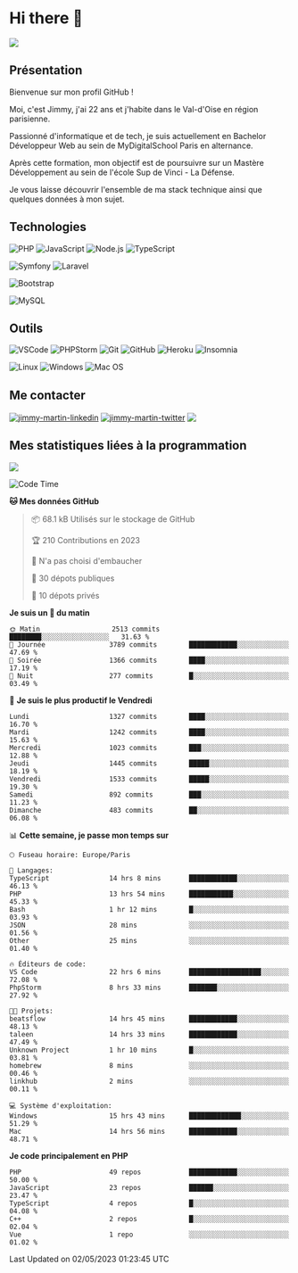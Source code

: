 # Hi there 👋

![](https://komarev.com/ghpvc/?username=jimmy-martin&color=1a1b27)

<!--
**jimmy-martin/jimmy-martin** is a ✨ _special_ ✨ repository because its `README.md` (this file) appears on your GitHub profile.

Here are some ideas to get you started:

- 🔭 I’m currently working on ...
- 🌱 I’m currently learning ...
- 👯 I’m looking to collaborate on ...
- 🤔 I’m looking for help with ...
- 💬 Ask me about ...
- 📫 How to reach me: ...
- 😄 Pronouns: ...
- ⚡ Fun fact: ...
-->

## Présentation

Bienvenue sur mon profil GitHub !

Moi, c'est Jimmy, j'ai 22 ans et j'habite dans le Val-d'Oise en région parisienne.

Passionné d'informatique et de tech, je suis actuellement en Bachelor Développeur Web au sein de MyDigitalSchool Paris en alternance.

Après cette formation, mon objectif est de poursuivre sur un Mastère Développement au sein de l'école Sup de Vinci - La Défense.

Je vous laisse découvrir l'ensemble de ma stack technique ainsi que quelques données à mon sujet.

## Technologies

<div>

![PHP](https://img.shields.io/badge/PHP-777BB4?style=for-the-badge&logo=php&logoColor=white) ![JavaScript](https://img.shields.io/badge/JavaScript-F7DF1E?style=for-the-badge&logo=javascript&logoColor=black) ![Node.js](https://img.shields.io/badge/Node.js-43853D?style=for-the-badge&logo=node.js&logoColor=white) ![TypeScript](https://img.shields.io/badge/TypeScript-007ACC?style=for-the-badge&logo=typescript&logoColor=white)

</div>
<div>

![Symfony](https://img.shields.io/badge/Symfony-092E20?style=for-the-badge&logo=symfony&logoColor=white) ![Laravel](https://img.shields.io/badge/Laravel-FF2D20?style=for-the-badge&logo=laravel&logoColor=white)

</div>
<div>

![Bootstrap](https://img.shields.io/badge/Bootstrap-563D7C?style=for-the-badge&logo=bootstrap&logoColor=white)

</div>
<div>

![MySQL](https://img.shields.io/badge/MySQL-4479A1?style=for-the-badge&logo=mysql&logoColor=white)

</div>

## Outils

![VSCode](https://img.shields.io/badge/VSCode-007ACC?style=for-the-badge&logo=visual-studio-code&logoColor=white)
![PHPStorm](http://img.shields.io/badge/-PHPStorm-181717?style=for-the-badge&logo=phpstorm&logoColor=white)
![Git](https://img.shields.io/badge/Git-E44C30?style=for-the-badge&logo=git&logoColor=white)
![GitHub](https://img.shields.io/badge/GitHub-100000?style=for-the-badge&logo=github&logoColor=white)
![Heroku](https://img.shields.io/badge/Heroku-6762a6?style=for-the-badge&logo=heroku&logoColor=white)
![Insomnia](https://img.shields.io/badge/Insomnia-5600cd?style=for-the-badge&logo=insomnia&logoColor=white)

![Linux](https://img.shields.io/badge/Linux-FCC624?style=for-the-badge&logo=linux&logoColor=white)
![Windows](https://img.shields.io/badge/Windows-0078D6?style=for-the-badge&logo=windows&logoColor=white)
![Mac OS](https://img.shields.io/badge/mac%20os-000000?style=for-the-badge&logo=apple&logoColor=white)

## Me contacter

<p>
<a href="https://www.linkedin.com/in/jimmy-martin-dev/" target="blank"><img align="center" src="https://img.shields.io/badge/-LinkedIn-0077B5?style=for-the-badge&logo=Linkedin&logoColor=white&link=https://www.linkedin.com/in/jimmy-martin-dev/" alt="jimmy-martin-linkedin"/></a>
<a href="https://twitter.com/jimmydev_" target="blank"><img align="center" src="https://img.shields.io/badge/-Twitter-1DA1F2?style=for-the-badge&logo=Twitter&logoColor=white&link=https://twitter.com/jimmydev_" alt="jimmy-martin-twitter"/></a>
 <a href="mailto:jimmy.martin952@gmail.com" target="blank"><img align="center" src="https://img.shields.io/badge/gmail-D14836?style=for-the-badge&logo=gmail&logoColor=white" /></a>
</p>

## Mes statistiques liées à la programmation

<a href="https://github-readme-stats.vercel.app/api/top-langs/?username=jimmy-martin&layout=compact">
  <img align="center" src="https://github-readme-stats.vercel.app/api/top-langs/?username=jimmy-martin&layout=compact"/>
</a>



<!--START_SECTION:waka-->
![Code Time](http://img.shields.io/badge/Code%20Time-1%2C783%20hrs%2034%20mins-blue)

**🐱 Mes données GitHub** 

> 📦 68.1 kB Utilisés sur le stockage de GitHub 
 > 
> 🏆 210 Contributions en 2023
 > 
> 🚫 N'a pas choisi d'embaucher
 > 
> 📜 30 dépots publiques 
 > 
> 🔑 10 dépots privés 
 > 
**Je suis un 🐤 du matin** 

```text
🌞 Matin                  2513 commits        ████████░░░░░░░░░░░░░░░░░   31.63 % 
🌆 Journée                3789 commits        ████████████░░░░░░░░░░░░░   47.69 % 
🌃 Soirée                 1366 commits        ████░░░░░░░░░░░░░░░░░░░░░   17.19 % 
🌙 Nuit                   277 commits         █░░░░░░░░░░░░░░░░░░░░░░░░   03.49 % 
```
📅 **Je suis le plus productif le Vendredi** 

```text
Lundi                    1327 commits        ████░░░░░░░░░░░░░░░░░░░░░   16.70 % 
Mardi                    1242 commits        ████░░░░░░░░░░░░░░░░░░░░░   15.63 % 
Mercredi                 1023 commits        ███░░░░░░░░░░░░░░░░░░░░░░   12.88 % 
Jeudi                    1445 commits        █████░░░░░░░░░░░░░░░░░░░░   18.19 % 
Vendredi                 1533 commits        █████░░░░░░░░░░░░░░░░░░░░   19.30 % 
Samedi                   892 commits         ███░░░░░░░░░░░░░░░░░░░░░░   11.23 % 
Dimanche                 483 commits         ██░░░░░░░░░░░░░░░░░░░░░░░   06.08 % 
```


📊 **Cette semaine, je passe mon temps sur** 

```text
🕑︎ Fuseau horaire: Europe/Paris

💬 Langages: 
TypeScript               14 hrs 8 mins       ████████████░░░░░░░░░░░░░   46.13 % 
PHP                      13 hrs 54 mins      ███████████░░░░░░░░░░░░░░   45.33 % 
Bash                     1 hr 12 mins        █░░░░░░░░░░░░░░░░░░░░░░░░   03.93 % 
JSON                     28 mins             ░░░░░░░░░░░░░░░░░░░░░░░░░   01.56 % 
Other                    25 mins             ░░░░░░░░░░░░░░░░░░░░░░░░░   01.40 % 

🔥 Éditeurs de code: 
VS Code                  22 hrs 6 mins       ██████████████████░░░░░░░   72.08 % 
PhpStorm                 8 hrs 33 mins       ███████░░░░░░░░░░░░░░░░░░   27.92 % 

🐱‍💻 Projets: 
beatsflow                14 hrs 45 mins      ████████████░░░░░░░░░░░░░   48.13 % 
taleen                   14 hrs 33 mins      ████████████░░░░░░░░░░░░░   47.49 % 
Unknown Project          1 hr 10 mins        █░░░░░░░░░░░░░░░░░░░░░░░░   03.81 % 
homebrew                 8 mins              ░░░░░░░░░░░░░░░░░░░░░░░░░   00.46 % 
linkhub                  2 mins              ░░░░░░░░░░░░░░░░░░░░░░░░░   00.11 % 

💻 Système d'exploitation: 
Windows                  15 hrs 43 mins      █████████████░░░░░░░░░░░░   51.29 % 
Mac                      14 hrs 56 mins      ████████████░░░░░░░░░░░░░   48.71 % 
```

**Je code principalement en PHP** 

```text
PHP                      49 repos            ████████████░░░░░░░░░░░░░   50.00 % 
JavaScript               23 repos            ██████░░░░░░░░░░░░░░░░░░░   23.47 % 
TypeScript               4 repos             █░░░░░░░░░░░░░░░░░░░░░░░░   04.08 % 
C++                      2 repos             █░░░░░░░░░░░░░░░░░░░░░░░░   02.04 % 
Vue                      1 repo              ░░░░░░░░░░░░░░░░░░░░░░░░░   01.02 % 
```




 Last Updated on 02/05/2023 01:23:45 UTC
<!--END_SECTION:waka-->


